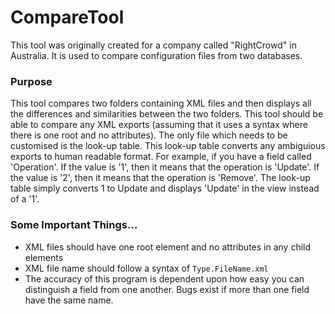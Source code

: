 # CompareTool
This tool was originally created for a company called "RightCrowd" in Australia. It is used to compare configuration files from two databases.

### Purpose
This tool compares two folders containing XML files and then displays all the differences and similarities between the two folders. This tool should be able to compare any XML exports (assuming that it uses a syntax where there is one root and no attributes). The only file which needs to be customised is the look-up table. This look-up table converts any ambiguious exports to human readable format. For example, if you have a field called 'Operation'. If the value is '1', then it means that the operation is 'Update'. If the value is '2', then it means that the operation is 'Remove'. The look-up table simply converts 1 to Update and displays 'Update' in the view instead of a '1'.

### Some Important Things...
- XML files should have one root element and no attributes in any child elements
- XML file name should follow a syntax of ```Type.FileName.xml```
- The accuracy of this program is dependent upon how easy you can distinguish a field from one another. Bugs exist if more than one field have the same name.
